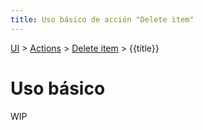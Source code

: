 ```yaml
---
title: Uso básico de acción "Delete item"
---
```


[UI](https://www.google.com) > [Actions](https://www.google.com) > [Delete item](https://www.google.com) > {{title}}

# Uso básico

WIP
